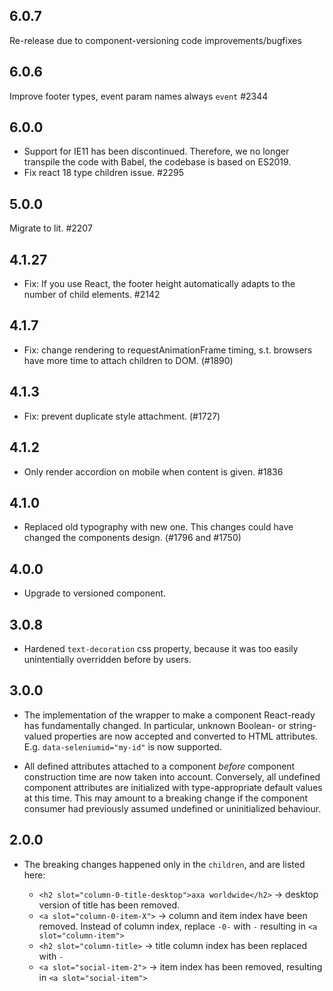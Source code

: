 ## 6.0.7

Re-release due to component-versioning code improvements/bugfixes

## 6.0.6

Improve footer types, event param names always `event` #2344

## 6.0.0

- Support for IE11 has been discontinued. Therefore, we no longer transpile the code with Babel, the codebase is based on ES2019.
- Fix react 18 type children issue. #2295

## 5.0.0

Migrate to lit. #2207

## 4.1.27

- Fix: If you use React, the footer height automatically adapts to the number of child elements. #2142

## 4.1.7

- Fix: change rendering to requestAnimationFrame timing, s.t. browsers have more time to attach children to DOM. (#1890)

## 4.1.3

- Fix: prevent duplicate style attachment. (#1727)

## 4.1.2

- Only render accordion on mobile when content is given. #1836

## 4.1.0

- Replaced old typography with new one. This changes could have changed the components design. (#1796 and #1750)

## 4.0.0

- Upgrade to versioned component.

## 3.0.8

- Hardened `text-decoration` css property, because it was too easily unintentially overridden before by users.

## 3.0.0

- The implementation of the wrapper to make a component React-ready has
  fundamentally changed. In particular, unknown Boolean- or
  string-valued properties are now accepted and converted to HTML
  attributes. E.g. `data-seleniumid="my-id"` is now supported.

- All defined attributes attached to a component _before_ component
  construction time are now taken into account. Conversely, all undefined
  component attributes are initialized with type-appropriate default
  values at this time. This may amount to a breaking change if the
  component consumer had previously assumed undefined or uninitialized
  behaviour.

## 2.0.0

- The breaking changes happened only in the `children`, and are listed here:

  - `<h2 slot="column-0-title-desktop">axa worldwide</h2>` -> desktop version of title has been removed.
  - `<a slot="column-0-item-X">` -> column and item index have been removed. Instead of column index, replace `-0-` with `-` resulting in `<a slot="column-item">`
  - `<h2 slot="column-title>` -> title column index has been replaced with `-`
  - `<a slot="social-item-2">` -> item index has been removed, resulting in `<a slot="social-item">`
